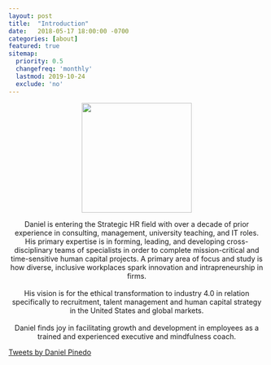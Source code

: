 ```yaml
---
layout: post
title:  "Introduction"
date:   2018-05-17 18:00:00 -0700
categories: [about]
featured: true
sitemap:
  priority: 0.5
  changefreq: 'monthly'
  lastmod: 2019-10-24
  exclude: 'no'
---
```


<p align="center">
  <img src="https://pinedo.org/assets/png/dpinedo_photo.png" height="216" width="216">
</p>

<p align="center">
Daniel is entering the Strategic HR field with over a decade of prior experience in consulting, management, university teaching, and IT roles. His primary expertise is in forming, leading, and developing cross-disciplinary teams of specialists in order to complete mission-critical and time-sensitive human capital projects. A primary area of focus and study is how diverse, inclusive workplaces spark innovation and intrapreneurship in firms.
<br><br>
His vision is for the ethical transformation to industry 4.0 in relation specifically to recruitment, talent management and human capital strategy in the United States and global markets.
<br><br>
Daniel finds joy in facilitating growth and development in employees as a trained and experienced executive and mindfulness coach.
</p>

<a class="twitter-timeline" href="https://twitter.com/pinedo_dot_org?ref_src=twsrc%5Etfw">Tweets by Daniel Pinedo</a> <script async src="https://platform.twitter.com/widgets.js" charset="utf-8"></script>
